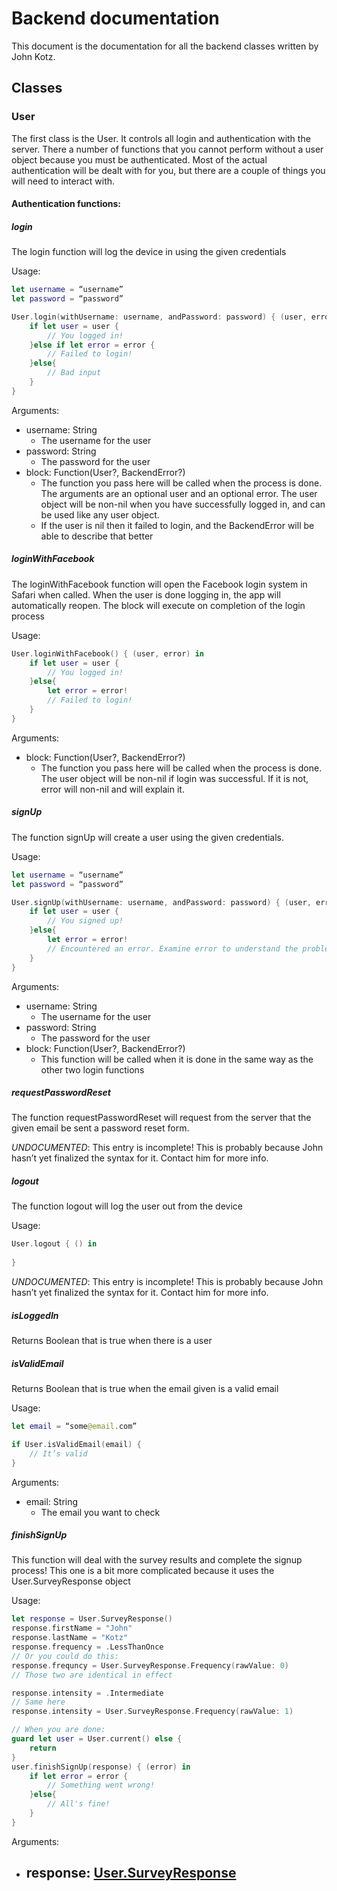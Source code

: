 # Backend documentation

This document is the documentation for all the backend classes written by John Kotz.

## Classes


### User

The first class is the User. It controls all login and authentication with the server. There a number of functions that you cannot perform without a user object because you must be authenticated. Most of the actual authentication will be dealt with for you, but there are a couple of things you will need to interact with.

#### Authentication functions:

##### login

The login function will log the device in using the given credentials

Usage:

```swift
let username = “username”
let password = “password”

User.login(withUsername: username, andPassword: password) { (user, error) in 
	if let user = user {
		// You logged in!
	}else if let error = error {
		// Failed to login!
	}else{
		// Bad input
	}
}
```

Arguments:

- username: String
	- The username for the user
- password: String
	- The password for the user
- block: Function(User?, BackendError?)
	- The function you pass here will be called when the process is done. The arguments are an optional user and an optional error. The user object will be non-nil when you have successfully logged in, and can be used like any user object.
	- If the user is nil then it failed to login, and the BackendError will be able to describe that better

##### loginWithFacebook

The loginWithFacebook function will open the Facebook login system in Safari when called. When the user is done logging in, the app will automatically reopen. The block will execute on completion of the login process

Usage:

```swift
User.loginWithFacebook() { (user, error) in 
	if let user = user {
		// You logged in!
	}else{
		let error = error!
		// Failed to login!
	}
}
```

Arguments:

- block: Function(User?, BackendError?)
	- The function you pass here will be called when the process is done. The user object will be non-nil if login was successful. If it is not, error will non-nil and will explain it.


##### signUp

The function signUp will create a user using the given credentials.

Usage:

```swift
let username = “username”
let password = “password”

User.signUp(withUsername: username, andPassword: password) { (user, error) in
	if let user = user {
		// You signed up!
	}else{
		let error = error!
		// Encountered an error. Examine error to understand the problem
	}
}
```

Arguments:

- username: String
	- The username for the user
- password: String
	- The password for the user
- block: Function(User?, BackendError?)
	- This function will be called when it is done in the same way as the other two login functions


##### requestPasswordReset

The function requestPasswordReset will request from the server that the given email be sent a password reset form.

_UNDOCUMENTED_: This entry is incomplete! This is probably because John hasn’t yet finalized the syntax for it. Contact him for more info.

##### logout

The function logout will log the user out from the device

Usage:

```swift
User.logout { () in 
	
}
```

_UNDOCUMENTED_: This entry is incomplete! This is probably because John hasn’t yet finalized the syntax for it. Contact him for more info.

##### isLoggedIn

Returns Boolean that is true when there is a user

##### isValidEmail

Returns Boolean that is true when the email given is a valid email

Usage:

```swift
let email = “some@email.com”

if User.isValidEmail(email) {
	// It’s valid
}
```

Arguments:

- email: String
	- The email you want to check

##### finishSignUp

This function will deal with the survey results and complete the signup process! This one is a bit more complicated because it uses the User.SurveyResponse object

Usage:

```swift
let response = User.SurveyResponse()
response.firstName = "John"
response.lastName = "Kotz"
response.frequency = .LessThanOnce
// Or you could do this:
response.frequncy = User.SurveyResponse.Frequency(rawValue: 0)
// Those two are identical in effect

response.intensity = .Intermediate
// Same here
response.intensity = User.SurveyResponse.Frequency(rawValue: 1)

// When you are done:
guard let user = User.current() else {
	return
}
user.finishSignUp(response) { (error) in 
	if let error = error {
		// Something went wrong!	
	}else{
		// All's fine!	
	}
}
```

Arguments:

- response: [User.SurveyResponse](http://example.com "Title")
	- 

#### 